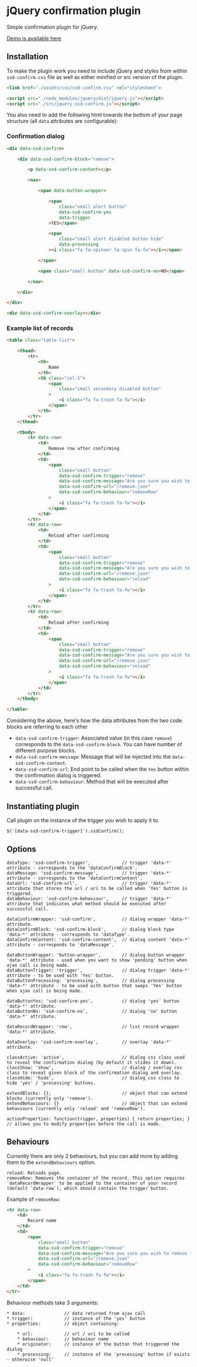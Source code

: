 # jQuery confirmation plugin

Simple confirmation plugin for jQuery.

[Demo is available here](http://ssd-confirm.ssdtutorials.com/)

## Installation

To make the plugin work you need to include jQuery and styles from within `ssd-confirm.css` file as well as either minified or src version of the plugin.

```html
<link href="./assets/css/ssd-confirm.css" rel="stylesheet">

<script src="./node_modules/jquery/dist/jquery.js"></script>
<script src="./src/jquery.ssd-confirm.js"></script>
```

You also need to add the following html towards the bottom of your page structure (all `data` attributes are configurable):

### Confirmation dialog

```html
<div data-ssd-confirm>

    <div data-ssd-confirm-block="remove">

        <p data-ssd-confirm-content></p>

        <nav>

            <span data-button-wrapper>

                <span
                    class="small alert button"
                    data-ssd-confirm-yes
                    data-trigger
                >YES</span>

                <span
                    class="small alert disabled button hide"
                    data-processing
                ><i class="fa fa-spinner fa-spin fa-fw"></i></span>

            </span>

            <span class="small button" data-ssd-confirm-no>NO</span>

        </nav>

    </div>

</div>

<div data-ssd-confirm-overlay></div>
```

### Example list of records

```html
<table class="table-list">

    <thead>
        <tr>
            <th>
                Name
            </th>
            <th class="col-1">
                <span
                    class="small secondary disabled button"
                >
                    <i class="fa fa-trash fa-fw"></i>
                </span>
            </th>
        </tr>
    </thead>

    <tbody>
        <tr data-row>
            <td>
                Remove row after confirming
            </td>
            <td>
                <span
                    class="small button"
                    data-ssd-confirm-trigger="remove"
                    data-ssd-confirm-message="Are you sure you wish to remove this record?<br />There is no undo!"
                    data-ssd-confirm-url="/remove.json"
                    data-ssd-confirm-behaviour="removeRow"
                >
                    <i class="fa fa-trash fa-fw"></i>
                </span>
            </td>
        </tr>
        <tr data-row>
            <td>
                Reload after confirming
            </td>
            <td>
                <span
                    class="small button"
                    data-ssd-confirm-trigger="remove"
                    data-ssd-confirm-message="Are you sure you wish to remove this record?<br />There is no undo!"
                    data-ssd-confirm-url="/remove.json"
                    data-ssd-confirm-behaviour="reload"
                >
                    <i class="fa fa-trash fa-fw"></i>
                </span>
            </td>
        </tr>
        <tr data-row>
            <td>
                Reload after confirming
            </td>
            <td>
                <span
                    class="small button"
                    data-ssd-confirm-trigger="remove"
                    data-ssd-confirm-message="Are you sure you wish to remove this record?<br />There is no undo!"
                    data-ssd-confirm-url="/remove.json"
                    data-ssd-confirm-behaviour="reload"
                >
                    <i class="fa fa-trash fa-fw"></i>
                </span>
            </td>
        </tr>
    </tbody>

</table>
```

Considering the above, here's how the data attributes from the two code blocks are referring to each other


- `data-ssd-confirm-trigger`: Associated value (in this case `remove`) corresponds to the `data-ssd-confirm-block`. You can have number of different purpose blocks.
- `data-ssd-confirm-message`: Message that will be injected into the `data-ssd-confirm-content`.
- `data-ssd-confirm-url`: End point to be called when the `Yes` button within the confirmation dialog is triggered.
- `data-ssd-confirm-behaviour`: Method that will be executed after successful call.


## Instantiating plugin

Call plugin on the instance of the trigger you wish to apply it to.

```html
$('[data-ssd-confirm-trigger]').ssdConfirm();
```

## Options

```
dataType: 'ssd-confirm-trigger',            // trigger 'data-*' attribute - corresponds to the 'dataConfirmBlock'.
dataMessage: 'ssd-confirm-message',         // trigger 'data-*' attribute - corresponds to the 'dataConfirmContent'.
dataUrl: 'ssd-confirm-url',                 // trigger 'data-*' attribute that stores the url / uri to be called when 'Yes' button is triggered.
dataBehaviour: 'ssd-confirm-behaviour',     // trigger 'data-*' attribute that indicates what method should be executed after successful call.

dataConfirmWrapper: 'ssd-confirm',          // dialog wrapper 'data-*' attribute.
dataConfirmBlock: 'ssd-confirm-block',      // dialog block type 'data-*' attribute - corresponds to 'dataType'.
dataConfirmContent: 'ssd-confirm-content',  // dialog content 'data-*' attribute - corresponds to 'dataMessage'.

dataButtonWrapper: 'button-wrapper',        // dialog button wrapper 'data-*' attribute - used when you want to show 'pending' button when ajax call is being made.
dataButtonTrigger: 'trigger',               // dialog trigger 'data-*' attribute - to be used with 'Yes' button.
dataButtonProcessing: 'processing',         // dialog processing 'data-*' attribute - to be used with button that swaps 'Yes' button when ajax call is being made.

dataButtonYes: 'ssd-confirm-yes',           // dialog 'yes' button 'data-*' attribute.
dataButtonNo: 'ssd-confirm-no',             // dialog 'no' button 'data-*' attribute.

dataRecordWrapper: 'row',                   // list record wrapper 'data-*' attribute.

dataOverlay: 'ssd-confirm-overlay',         // overlay 'data-*' attribute.

classActive: 'active',                      // dialog css class used to reveal the confirmation dialog (by default it slides it down).
classShow: 'show',                          // dialog / overlay css class to reveal given block of the confirmation dialog and overlay.
classHide: 'hide',                          // dialog css class to hide 'yes' / 'processing' buttons.

extendBlocks: {},                           // object that can extend blocks (currently only 'remove').
extendBehaviours: {}                        // object that can extend behaviours (currently only 'reload' and 'removeRow').

actionProperties: function(trigger, properties) { return properties; }
// allows you to modify properties before the call is made.
```

## Behaviours

Currently there are only 2 behaviours, but you can add more by adding them to the `extendBehaviours` option.

```
reload: Reloads page.
removeRow: Removes the container of the record. This option requires `dataRecordWrapper` to be applied to the container of your record (default `data-row`), which should contain the trigger button.
```

Example of `removeRow`:

```html
<tr data-row>
    <td>
        Record name
    </td>
    <td>
        <span
            class="small button"
            data-ssd-confirm-trigger="remove"
            data-ssd-confirm-message="Are you sure you wish to remove this record?<br />There is no undo!"
            data-ssd-confirm-url="/remove.json"
            data-ssd-confirm-behaviour="removeRow"
        >
            <i class="fa fa-trash fa-fw"></i>
        </span>
    </td>
</tr>
```

Behaviour methods take 3 arguments:

```
* data:               // data returned from ajax call
* trigger:            // instance of the 'yes' button
* properties:         // object containing:

    * url:            // url / uri to be called
    * behaviour:      // behaviour name
    * originator:     // instance of the button that triggered the dialog
    * processing:     // instance of the 'processing' button if exists - otherwise 'null'
```